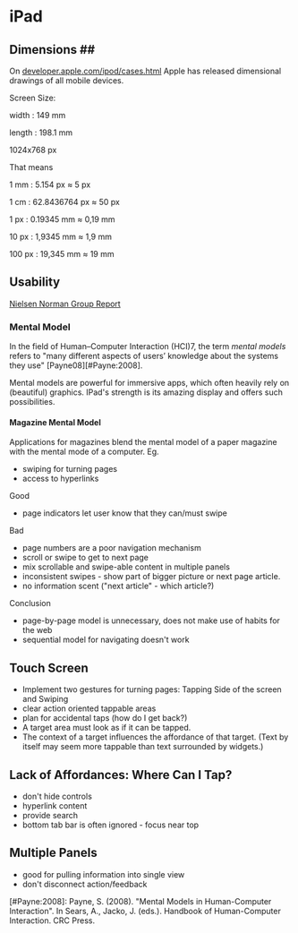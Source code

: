 # iPad

## Dimensions ## ##

On [developer.apple.com/ipod/cases.html](http://developer.apple.com/ipod/cases.html) Apple has released dimensional drawings of all mobile devices.

Screen Size:

width
:	149 mm

length
:	198.1 mm

1024x768 px

That means

1 mm
:	5.154 px ≈ 5 px

1 cm
:	62.8436764 px ≈ 50 px

1 px
:	0.19345 mm ≈ 0,19 mm

10 px
:	1,9345 mm ≈ 1,9 mm

100 px
:	19,345 mm ≈ 19 mm

## Usability ##

[Nielsen Norman Group Report][nngroup.ipad]

### Mental Model ###

In the field of Human–Computer Interaction (HCI)7, the term _mental models_ refers to "many different aspects of users’ knowledge about the systems they use" [Payne08][#Payne:2008].

Mental models are powerful for immersive apps, which often heavily rely on (beautiful) graphics. IPad's strength is its amazing display and offers such possibilities.

#### Magazine Mental Model ####

Applications for magazines blend the mental model of a paper magazine with the mental mode of a computer. Eg.

- swiping for turning pages
- access to hyperlinks

Good

- page indicators let user know that they can/must swipe

Bad

- page numbers are a poor navigation mechanism
- scroll or swipe to get to next page
- mix scrollable and swipe-able content in multiple panels
- inconsistent swipes - show part of bigger picture or next page article.
- no information scent ("next article" - which article?)

Conclusion

- page-by-page model is unnecessary, does not make use of habits for the web
- sequential model for navigating doesn't work

## Touch Screen ##

- Implement two gestures for turning pages: Tapping Side of the screen and Swiping
- clear action oriented tappable areas
- plan for accidental taps (how do I get back?)
- A target area must look as if it can be tapped.
- The context of a target influences the affordance of that target. (Text by itself may seem more tappable than text surrounded by widgets.)

## Lack of Affordances: Where Can I Tap?

- don't hide controls
- hyperlink content
- provide search
- bottom tab bar is often ignored - focus near top

## Multiple Panels ##

- good for pulling information into single view
- don't disconnect action/feedback

[nngroup.ipad]:http://s3.amazonaws.com/nngroup/ipad-usability.pdf

[#Payne:2008]: Payne, S. (2008). "Mental Models in Human-Computer Interaction". In Sears, A., Jacko, J. (eds.). Handbook of Human-Computer Interaction. CRC Press.
